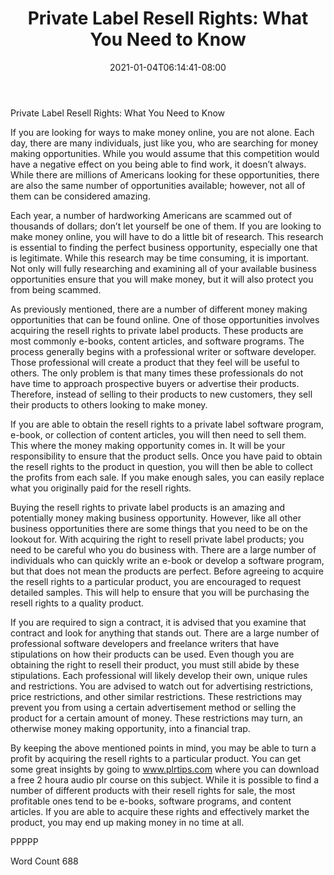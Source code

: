﻿---
title: "Private Label Resell Rights: What You Need to Know"
date: 2021-01-04T06:14:41-08:00
description: "Private Label Resell Rights Tips for Web Success"
featured_image: "/images/Private Label Resell Rights.jpg"
tags: ["Private Label Resell Rights"]
---

Private Label Resell Rights: What You Need to Know

If you are looking for ways to make money online, you are not alone. Each day, there are many individuals, just like you, who are searching for money making opportunities. While you would assume that this competition would have a negative effect on you being able to find work, it doesn’t always. While there are millions of Americans looking for these opportunities, there are also the same number of opportunities available; however, not all of them can be considered amazing.

Each year, a number of hardworking Americans are scammed out of thousands of dollars; don’t let yourself be one of them. If you are looking to make money online, you will have to do a little bit of research. This research is essential to finding the perfect business opportunity, especially one that is legitimate. While this research may be time consuming, it is important.  Not only will fully researching and examining all of your available business opportunities ensure that you will make money, but it will also protect you from being scammed.

As previously mentioned, there are a number of different money making opportunities that can be found online.  One of those opportunities involves acquiring the resell rights to private label products. These products are most commonly e-books, content articles, and software programs. The process generally begins with a professional writer or software developer. Those professional will create a product that they feel will be useful to others. The only problem is that many times these professionals do not have time to approach prospective buyers or advertise their products. Therefore, instead of selling to their products to new customers, they sell their products to others looking to make money.

If you are able to obtain the resell rights to a private label software program, e-book, or collection of content articles, you will then need to sell them. This where the money making opportunity comes in.  It will be your responsibility to ensure that the product sells.  Once you have paid to obtain the resell rights to the product in question, you will then be able to collect the profits from each sale.  If you make enough sales, you can easily replace what you originally paid for the resell rights.  

Buying the resell rights to private label products is an amazing and potentially money making business opportunity.  However, like all other business opportunities there are some things that you need to be on the lookout for. With acquiring the right to resell private label products; you need to be careful who you do business with. There are a large number of individuals who can quickly write an e-book or develop a software program, but that does not mean the products are perfect. Before agreeing to acquire the resell rights to a particular product, you are encouraged to request detailed samples. This will help to ensure that you will be purchasing the resell rights to a quality product.  

If you are required to sign a contract, it is advised that you examine that contract and look for anything that stands out. There are a large number of professional software developers and freelance writers that have stipulations on how their products can be used. Even though you are obtaining the right to resell their product, you must still abide by these stipulations.  Each professional will likely develop their own, unique rules and restrictions. You are advised to watch out for advertising restrictions, price restrictions, and other similar restrictions.  These restrictions may prevent you from using a certain advertisement method or selling the product for a certain amount of money.  These restrictions may turn, an otherwise money making opportunity, into a financial trap.  

By keeping the above mentioned points in mind, you may be able to turn a profit by acquiring the resell rights to a particular product. You can get some great insights by going to www.plrtips.com where you can download a free 2 houra audio plr course on this subject. While it is possible to find a number of different products with their resell rights for sale, the most profitable ones tend to be e-books, software programs, and content articles.  If you are able to acquire these rights and effectively market the product, you may end up making money in no time at all.

PPPPP

Word Count 688


